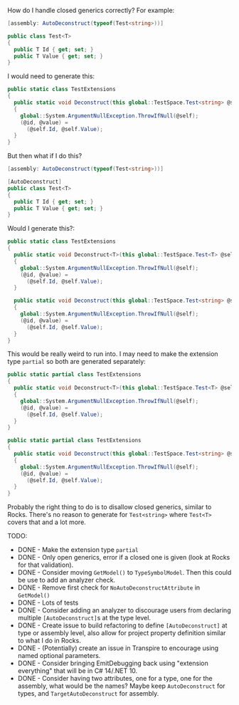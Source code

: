 How do I handle closed generics correctly? For example:

```c#
[assembly: AutoDeconstruct(typeof(Test<string>))]

public class Test<T>
{ 
  public T Id { get; set; }
  public T Value { get; set; }
}
```

I would need to generate this:

```c#
public static class TestExtensions
{
  public static void Deconstruct(this global::TestSpace.Test<string> @self, out string @id, out string @value)
  {
    global::System.ArgumentNullException.ThrowIfNull(@self);
    (@id, @value) =
      (@self.Id, @self.Value);
  }
}
```

But then what if I do this?

```c#
[assembly: AutoDeconstruct(typeof(Test<string>))]

[AutoDeconstruct]
public class Test<T>
{ 
  public T Id { get; set; }
  public T Value { get; set; }
}
```

Would I generate this?:

```c#
public static class TestExtensions
{
  public static void Deconstruct<T>(this global::TestSpace.Test<T> @self, out T @id, out T @value)
  {
    global::System.ArgumentNullException.ThrowIfNull(@self);
    (@id, @value) =
      (@self.Id, @self.Value);
  }

  public static void Deconstruct(this global::TestSpace.Test<string> @self, out string @id, out string @value)
  {
    global::System.ArgumentNullException.ThrowIfNull(@self);
    (@id, @value) =
      (@self.Id, @self.Value);
  }
}
```

This would be really weird to run into. I may need to make the extension type `partial` so both are generated separately:

```c#
public static partial class TestExtensions
{
  public static void Deconstruct<T>(this global::TestSpace.Test<T> @self, out T @id, out T @value)
  {
    global::System.ArgumentNullException.ThrowIfNull(@self);
    (@id, @value) =
      (@self.Id, @self.Value);
  }
}

public static partial class TestExtensions
{
  public static void Deconstruct(this global::TestSpace.Test<string> @self, out string @id, out string @value)
  {
    global::System.ArgumentNullException.ThrowIfNull(@self);
    (@id, @value) =
      (@self.Id, @self.Value);
  }
}
```

Probably the right thing to do is to disallow closed generics, similar to Rocks. There's no reason to generate for `Test<string>` where `Test<T>` covers that and a lot more.

TODO:
* DONE - Make the extension type `partial`
* DONE - Only open generics, error if a closed one is given (look at Rocks for that validation).
* DONE - Consider moving `GetModel()` to `TypeSymbolModel`. Then this could be use to add an analyzer check.
* DONE - Remove first check for `NoAutoDeconstructAttribute` in `GetModel()`
* DONE - Lots of tests
* DONE - Consider adding an analyzer to discourage users from declaring multiple `[AutoDeconstruct]`s at the type level.
* DONE - Create issue to build refactoring to define `[AutoDeconstruct]` at type or assembly level, also allow for project property definition similar to what I do in Rocks.
* DONE - (Potentially) create an issue in Transpire to encourage using named optional parameters.
* DONE - Consider bringing EmitDebugging back using "extension everything" that will be in C# 14/.NET 10.
* DONE - Consider having two attributes, one for a type, one for the assembly, what would be the names? Maybe keep `AutoDeconstruct` for types, and `TargetAutoDeconstruct` for assembly.